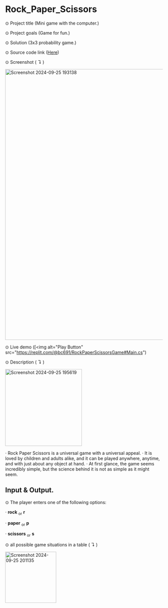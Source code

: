 # Rock_Paper_Scissors

⊙ Project title (Mini game with the computer.)

⊙ Project goals (Game for fun.)

⊙ Solution (3x3 probability game.)

⊙ Source code link ([Here](https://github.com/TmCsharp/RockPaperScissors/blob/522ada6d26d319e3948bee980201108e3a2649ee/RockPaperScissors.cs#L1))

⊙ Screenshot ( ↴ )

<img width="863" alt="Screenshot 2024-09-25 193138" src="https://github.com/user-attachments/assets/cae36c38-3f89-46f7-a88b-f34b896020f1">


⊙ Live demo ([<img alt="Play Button" src="https://replit.com/@bc691/RockPaperScissorsGame#Main.cs")

⊙ Description ( ↴ )

<img width="245" alt="Screenshot 2024-09-25 195619" src="https://github.com/user-attachments/assets/f4c17cf7-aeb5-43cb-bf10-4ebf78f945d2">


‧ Rock Paper Scissors is a universal game with a universal appeal. 
‧ It is loved by children and adults alike, and it can be played anywhere, anytime, and with just about any object at hand. 
‧ At first glance, the game seems incredibly simple, but the science behind it is not as simple as it might seem.

## Input & Output.

⊙ The player enters one of the following options:

‧ **rock** <sub>or</sub> **r**

‧ **paper** <sub>or</sub> **p**

‧ **scissors** <sub>or</sub> **s**

⊙ all possible game situations in a table ( ↴ )

<img width="163" alt="Screenshot 2024-09-25 201135" src="https://github.com/user-attachments/assets/bf5d68c3-f190-45fa-ad4c-4e2c8426ac4e">


